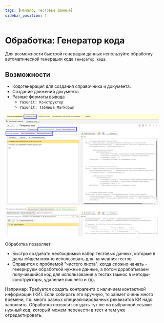 ```yaml
---
tags: [Начало, Тестовые данные]
sidebar_position: 4
---
```

# Обработка: Генератор кода

Для возможности быстрой генерации данных используйте обработку автоматической генерации кода `Генератор кода`.

## Возможности

* Кодогенерация для создания справочника и документа.
* Создание движений документа
* Разные форматы вывода
  * `Yaxunit: Конструктор`
  * `Yaxunit: Таблица Markdown`

![gen-code](./images/gen-code.png)
![gen-code2](./images/gen-code-2.png)

Обработка позволяет

* Быстро создавать необходимый набор тестовых данных, которые в дальнейшем можно использовать для написания тестов.
* Справится с проблемой "чистого листа", когда сложно начать - генерируем обработкой нужные данные, а потом дорабатываем получившийся код для использования в тестах (вынос в методы-конструкторы, удаление лишнего и тд).

Например: Требуется создать контрагента с наличием контактной информации (КИ). Если собирать это вручную, то займет очень много времени, т.к. много разных специализированных реквизитов КИ надо заполнить. Обработка позволит создать тут же по выбранной ссылке нужный код, который можем перенести в тест и там уже отредактировать.

